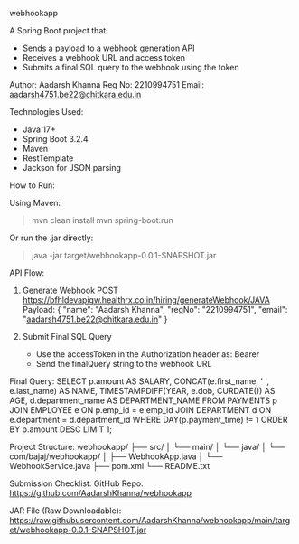 webhookapp

A Spring Boot project that:
- Sends a payload to a webhook generation API
- Receives a webhook URL and access token
- Submits a final SQL query to the webhook using the token

Author:
Aadarsh Khanna
Reg No: 2210994751
Email: aadarsh4751.be22@chitkara.edu.in

Technologies Used:
- Java 17+
- Spring Boot 3.2.4
- Maven
- RestTemplate
- Jackson for JSON parsing

How to Run:

Using Maven:
> mvn clean install
> mvn spring-boot:run

Or run the .jar directly:
> java -jar target/webhookapp-0.0.1-SNAPSHOT.jar

API Flow:

1. Generate Webhook
   POST https://bfhldevapigw.healthrx.co.in/hiring/generateWebhook/JAVA
   Payload:
   {
     "name": "Aadarsh Khanna",
     "regNo": "2210994751",
     "email": "aadarsh4751.be22@chitkara.edu.in"
   }

2. Submit Final SQL Query
   - Use the accessToken in the Authorization header as: Bearer <token>
   - Send the finalQuery string to the webhook URL

Final Query:
SELECT p.amount AS SALARY,
       CONCAT(e.first_name, ' ', e.last_name) AS NAME,
       TIMESTAMPDIFF(YEAR, e.dob, CURDATE()) AS AGE,
       d.department_name AS DEPARTMENT_NAME
FROM PAYMENTS p
JOIN EMPLOYEE e ON p.emp_id = e.emp_id
JOIN DEPARTMENT d ON e.department = d.department_id
WHERE DAY(p.payment_time) != 1
ORDER BY p.amount DESC
LIMIT 1;

Project Structure:
webhookapp/
 ├── src/
 │   └── main/
 │       └── java/
 │           └── com/bajaj/webhookapp/
 │               ├── WebhookApp.java
 │               └── WebhookService.java
 ├── pom.xml
 └── README.txt

Submission Checklist:
GitHub Repo:
https://github.com/AadarshKhanna/webhookapp

JAR File (Raw Downloadable):
https://raw.githubusercontent.com/AadarshKhanna/webhookapp/main/target/webhookapp-0.0.1-SNAPSHOT.jar
